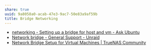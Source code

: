 ```yaml
---
share: true
uuid: 9a8058a0-acab-47e3-9ac7-50e83a9af59b
title: Bridge Networking
---
```

* [networking - Setting up a bridge for host and vm - Ask Ubuntu](https://askubuntu.com/questions/1412503/setting-up-a-bridge-for-host-and-vm)
* [Network bridge - General Support - Unraid](https://forums.unraid.net/topic/57536-network-bridge/)
* [Network Bridge Setup for Virtual Machines | TrueNAS Community](https://www.truenas.com/community/threads/network-bridge-setup-for-virtual-machines.95850/)